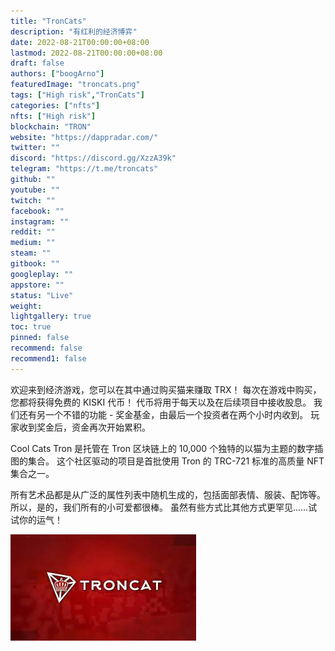 ```yaml
---
title: "TronCats"
description: "有红利的经济博弈"
date: 2022-08-21T00:00:00+08:00
lastmod: 2022-08-21T00:00:00+08:00
draft: false
authors: ["boogArno"]
featuredImage: "troncats.png"
tags: ["High risk","TronCats"]
categories: ["nfts"]
nfts: ["High risk"]
blockchain: "TRON"
website: "https://dappradar.com/"
twitter: ""
discord: "https://discord.gg/XzzA39k"
telegram: "https://t.me/troncats"
github: ""
youtube: ""
twitch: ""
facebook: ""
instagram: ""
reddit: ""
medium: ""
steam: ""
gitbook: ""
googleplay: ""
appstore: ""
status: "Live"
weight: 
lightgallery: true
toc: true
pinned: false
recommend: false
recommend1: false
---
```

欢迎来到经济游戏，您可以在其中通过购买猫来赚取 TRX！ 每次在游戏中购买，您都将获得免费的 KISKI 代币！ 代币将用于每天以及在后续项目中接收股息。 我们还有另一个不错的功能 - 奖金基金，由最后一个投资者在两个小时内收到。 玩家收到奖金后，资金再次开始累积。

Cool Cats Tron 是托管在 Tron 区块链上的 10,000 个独特的以猫为主题的数字插图的集合。 这个社区驱动的项目是首批使用 Tron 的 TRC-721 标准的高质量 NFT 集合之一。

所有艺术品都是从广泛的属性列表中随机生成的，包括面部表情、服装、配饰等。 所以，是的，我们所有的小可爱都很棒。 虽然有些方式比其他方式更罕见......试试你的运气！

![下载](下载.jpg)



